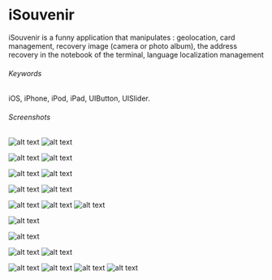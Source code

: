 iSouvenir
=========

iSouvenir is a funny application that manipulates :  geolocation, card management, recovery image (camera or photo album), the address recovery in the notebook of the terminal, language localization management

###### Keywords
iOS, iPhone, iPod, iPad, UIButton, UISlider.

###### Screenshots
![alt text](https://github.com/Kingsousse/iSouvenir/blob/master/capt2.png "screen 1") ![alt text](https://github.com/Kingsousse/iSouvenir/blob/master/capt3.png "screen 1")

![alt text](https://github.com/Kingsousse/iSouvenir/blob/master/capt4.png "screen 1") ![alt text](https://github.com/Kingsousse/iSouvenir/blob/master/capt5.png "screen 1")

![alt text](https://github.com/Kingsousse/iSouvenir/blob/master/capt6.png "screen 1") ![alt text](https://github.com/Kingsousse/iSouvenir/blob/master/capt7.png "screen 1")

![alt text](https://github.com/Kingsousse/iSouvenir/blob/master/capt8.png "screen 1") ![alt text](https://github.com/Kingsousse/iSouvenir/blob/master/capt9.png "screen 1")

![alt text](https://github.com/Kingsousse/iSouvenir/blob/master/capt10.png "screen 1")
![alt text](https://github.com/Kingsousse/iSouvenir/blob/master/capt11.png "screen 1") ![alt text](https://github.com/Kingsousse/iSouvenir/blob/master/capt20.png "screen 1")

![alt text](https://github.com/Kingsousse/iSouvenir/blob/master/capt12.png "screen 1")

![alt text](https://github.com/Kingsousse/iSouvenir/blob/master/capt13.png "screen 1")

![alt text](https://github.com/Kingsousse/iSouvenir/blob/master/capt14.png "screen 1")
![alt text](https://github.com/Kingsousse/iSouvenir/blob/master/capt15.png "screen 1")

![alt text](https://github.com/Kingsousse/iSouvenir/blob/master/capt16.png "screen 1")
![alt text](https://github.com/Kingsousse/iSouvenir/blob/master/capt17.png "screen 1")
![alt text](https://github.com/Kingsousse/iSouvenir/blob/master/capt19.png "screen 1")
![alt text](https://github.com/Kingsousse/iSouvenir/blob/master/capt18.png "screen 1")

